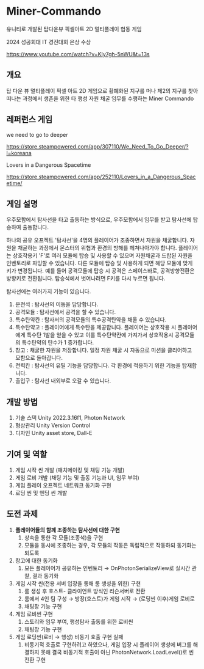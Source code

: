 # Miner-Commando
유니티로 개발된 탑다운뷰 픽셀아트 2D 멀티플레이 협동 게임

2024 성공회대 IT 경진대회 은상 수상


https://www.youtube.com/watch?v=Kly7gh-5nWU&t=13s

## 개요
탑 다운 뷰 멀티플레이 픽셀 아트 2D 게임으로 
황폐화된 지구를 떠나 제2의 지구를 찾아 떠나는 과정에서
생존을 위한 타 행성 자원 채굴 임무를 수행하는 Miner Commando

## 레퍼런스 게임
we need to go to deeper

https://store.steampowered.com/app/307110/We_Need_To_Go_Deeper/?l=koreana

Lovers in a Dangerous Spacetime

https://store.steampowered.com/app/252110/Lovers_in_a_Dangerous_Spacetime/

## 게임 설명
우주모함에서 탐사선을 타고 출동하는 방식으로, 우주모함에서 임무를 받고 탐사선에 탑승하여 출동합니다. 

하나의 공유 오프젝트 '탐사선'을 4명의 플레이어가 조종하면서 자원을 채굴합니다.
자원을 채굴하는 과정에서 몬스터의 위협과 환경의 방해를 헤쳐나아가야 합니다.
플레이어는 상호작용키 'F'로 여러 모듈에 탑승 및 사용할 수 있으며 자원채굴과 드랍된 자원을 인벤토리로 파밍할 수 있습니다.
다른 모듈에 탑승 및 사용하게 되면 해당 모듈에 맞게 키가 변경됩니다.
예를 들어 공격모듈에 탑승 시 공격은 스페이스바로, 공격방향전환은 방향키로 전환됩니다. 
탑승석에서 벗어나려면 F키를 다시 누르면 됩니다.

탐사선에는 여러가지 기능이 있습니다.
1. 운전석 : 탐사선의 이동을 담당합니다.
2. 공격모듈 : 탐사선에서 공격을 할 수 있습니다.
3. 특수탄약칸 : 탐사서의 공격모듈의 특수공격탄약을 채울 수 있습니다.
4. 특수탄약고 : 플레이어에게 특수탄을 제공합니다. 플레이어는 상호작용 시 플레이어에게 특수탄 1발을 얻을 수 있고 이를 특수탄약칸에 가져가서 상호작용시 공격모듈의 특수탄약의 탄수가 1 증가합니다.
5. 창고 : 채굴한 자원을 저장합니다. 일정 자원 채굴 시 자동으로 미션을 클리어하고 모함으로 돌아갑니다.
6. 전력칸 : 탐사선의 유틸 기능을 담당합니다. 각 환경에 적응하기 위한 기능을 탑재합니다.
7. 출입구 : 탐사선 내외부로 오갈 수 있습니다.


## 개발 방법
  1. 기술 스택
     Unity 2022.3.16f1, Photon Network
  2. 형상관리
     Unity Version Control
  3. 디자인
     Unity asset store, Dall-E
## 기여 및 역할
  1. 게임 시작 씬 개발 (매치메이킹 및 채팅 기능 개발)
  2. 게임 로비  개발 (채팅 기능 및 출동 기능과 UI, 임무 부여)
  3. 게임 플레이 오프젝트 네트워크 동기화 구현
  4. 로딩 씬 및 엔딩 씬 개발


## 도전 과제
   1. **플레이어들의 함께 조종하는 탐사선에 대한 구현**
        1. 상속을 통한 각 모듈(조종석)을 구현
        2. 모듈을 동시에 조종하는 경우, 각  모듈의 작동은 독립적으로 작동하되 동기화는 되도록
   2. 창고에 대한 동기화
        1. 모든 플레이어가 공유하는 인벤토리 → OnPhotonSerializeView로 실시간 관찰, 결과 동기화
   3. 게임 시작 씬(전용 서버 입장을 통해 룸 생성을 위한) 구현
        1. 룸 생성 후 호스트- 클라이언트 방식인 리슨서버로 전환
        2. 룸에서 4인 팀 구성 → 방장(호스트)가 게임 시작 → (로딩씬 이후)게임 로비로
        3. 채팅창 기능 구현
   4. 게임 로비씬 구현
        1. 스토리와 임무 부여, 행성탐사 출동를 위한 로비씬
        2. 채팅창 기능 구현
   5. 게임 로딩씬(로비 → 행성) 비동기 호출 구현 실패
        1.  비동기적 호출로 구현하려고 하였으나, 게임 입장 시 플레이어 생성에 버그를 해결하지 못해 결국 비동기적 호출이 아닌 PhotonNetwork.LoadLevel()로 씬 전환 구현


 
